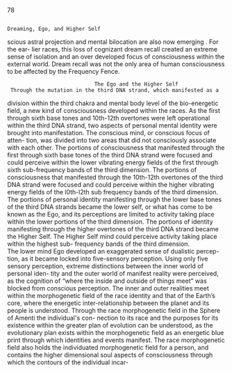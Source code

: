 78 
 

                                                                                         
                                                                                      Dreaming, Ego, and Higher Self
scious astral projection and mental bilocation are also now emerging . For the ear-
lier races, this loss of cognizant dream recall created an extreme sense of
isolation and an over developed focus of consciousness within the external
world. Dream recall was not the only area of human consciousness to be
affected by the Frequency Fence.  
                                         
                                The Ego and the Higher Self         
     Through the mutation in the third DNA strand, which manifested as a
division within the third chakra and mental body level of the bio-energetic
field, a new kind of consciousness developed within the races. As the first
through sixth base tones and 10th-12th overtones were left operational
within the third DNA strand, two aspects of personal mental identity were
brought into manifestation. The conscious mind, or conscious focus of atten-
tion, was divided into two areas that did not consciously associate with each
other. The portions of consciousness that manifested through the first
through sixth base tones of the third DNA strand were focused and could
perceive within the lower vibrating energy fields of the first through sixth
sub-frequency bands of the third dimension. The portions of consciousness
that manifested through the 10th-12th overtones of the third DNA strand
were focused and could perceive within the higher vibrating energy fields of
the l0th-l2th sub frequency bands of the third dimension. The portions of
personal identity manifesting through the lower base tones of the third DNA
strands became the lower self, or what has come to be known as the Ego, and
its perceptions are limited to activity taking place within the lower portions
of the third dimension. The portions of identity manifesting through the
higher overtones of the third DNA strand became the  Higher Self.  The
Higher Self mind could perceive activity taking place within the highest sub-
frequency bands of the third dimension.             
    The lower mind Ego developed an exaggerated sense of dualistic percep-
tion, as it became locked into five-sensory perception. Using only five sensory
perception, extreme distinctions between the inner world of personal iden-
tity and the outer world of manifest reality were perceived, as the cognition
of “where the inside and outside of things meet” was blocked from conscious
perception. The inner and outer realities meet within the morphogenetic
field of the race identity and that of the Earth’s core, where the energetic
inter-relationship between the planet and its people is understood. Through
the race morphogenetic field in the Sphere of Amenti the individual's con-
nection to its race and the purposes for its existence within the greater plan
of evolution can be understood, as the evolutionary plan exists within the
morphogenetic field as an energetic blue print through which identities and
events manifest. The race morphogenetic field also holds the individuated
morphogenetic field for a person, and contains the higher dimensional soul
aspects of consciousness through which the contours of the individual incar-